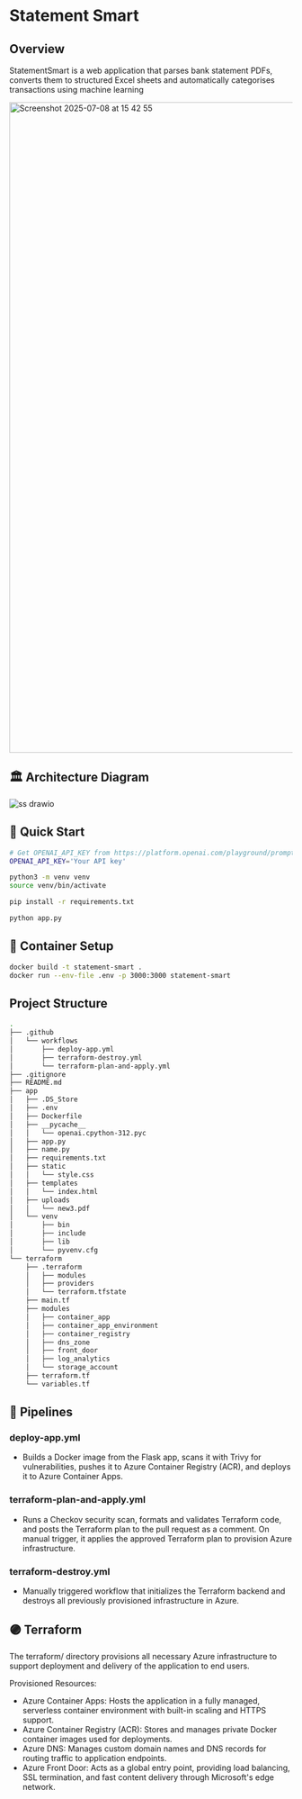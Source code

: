 # Statement Smart

## Overview

StatementSmart is a web application that parses bank statement PDFs, converts them to structured Excel sheets and
automatically categorises transactions using machine learning

<img width="1156" alt="Screenshot 2025-07-08 at 15 42 55" src="https://github.com/user-attachments/assets/1a4a614d-0db3-4ec3-9f0a-a639b54138dc" />


## 🏛️ Architecture Diagram

![ss drawio](https://github.com/user-attachments/assets/b8922449-f701-4f45-b6d8-efe7bc99aa40)

## 🚀 Quick Start
```bash
# Get OPENAI_API_KEY from https://platform.openai.com/playground/prompts and add to .env file.
OPENAI_API_KEY='Your API key'

python3 -m venv venv
source venv/bin/activate

pip install -r requirements.txt

python app.py
```

## 🐳 Container Setup
```bash
docker build -t statement-smart .
docker run --env-file .env -p 3000:3000 statement-smart 
```

## Project Structure
```bash
.
├── .github
│   └── workflows
│       ├── deploy-app.yml
│       ├── terraform-destroy.yml
│       └── terraform-plan-and-apply.yml
├── .gitignore
├── README.md
├── app
│   ├── .DS_Store
│   ├── .env
│   ├── Dockerfile
│   ├── __pycache__
│   │   └── openai.cpython-312.pyc
│   ├── app.py
│   ├── name.py
│   ├── requirements.txt
│   ├── static
│   │   └── style.css
│   ├── templates
│   │   └── index.html
│   ├── uploads
│   │   └── new3.pdf
│   └── venv
│       ├── bin
│       ├── include
│       ├── lib
│       └── pyvenv.cfg
└── terraform
    ├── .terraform
    │   ├── modules
    │   ├── providers
    │   └── terraform.tfstate
    ├── main.tf
    ├── modules
    │   ├── container_app
    │   ├── container_app_environment
    │   ├── container_registry
    │   ├── dns_zone
    │   ├── front_door
    │   ├── log_analytics
    │   └── storage_account
    ├── terraform.tf
    └── variables.tf
```

## 🔧 Pipelines
### deploy-app.yml
- Builds a Docker image from the Flask app, scans it with Trivy for vulnerabilities, pushes it to Azure Container Registry (ACR), and deploys it to Azure Container Apps.
### terraform-plan-and-apply.yml
- Runs a Checkov security scan, formats and validates Terraform code, and posts the Terraform plan to the pull request as a comment. On manual trigger, it applies the approved       Terraform plan to provision Azure infrastructure.
### terraform-destroy.yml
- Manually triggered workflow that initializes the Terraform backend and destroys all previously provisioned infrastructure in Azure.


## 🟣 Terraform
The terraform/ directory provisions all necessary Azure infrastructure to support deployment and delivery of the application to end users.

Provisioned Resources:
- Azure Container Apps:
  Hosts the application in a fully managed, serverless container environment with built-in scaling and HTTPS support.
- Azure Container Registry (ACR):
  Stores and manages private Docker container images used for deployments.
- Azure DNS:
  Manages custom domain names and DNS records for routing traffic to application endpoints.
- Azure Front Door:
  Acts as a global entry point, providing load balancing, SSL termination, and fast content delivery through Microsoft's edge network.





